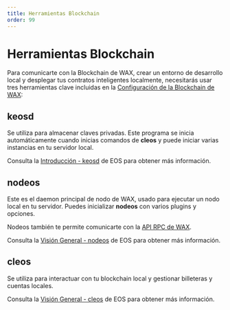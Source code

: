 ```yaml
---
title: Herramientas Blockchain
order: 99
---
```


# Herramientas Blockchain

Para comunicarte con la Blockchain de WAX, crear un entorno de desarrollo local y desplegar tus contratos inteligentes localmente, necesitarás usar tres herramientas clave incluidas en la [Configuración de la Blockchain de WAX](//build/dapp-development/wax-blockchain-setup/):

## keosd

Se utiliza para almacenar claves privadas. Este programa se inicia automáticamente cuando inicias comandos de **cleos** y puede iniciar varias instancias en tu servidor local.

Consulta la <a href="https://docs.eosnetwork.com/leap/latest/keosd/" target="_blank">Introducción - keosd</a> de EOS para obtener más información.

## nodeos 

Este es el daemon principal de nodo de WAX, usado para ejecutar un nodo local en tu servidor. Puedes inicializar **nodeos** con varios plugins y opciones.

Nodeos también te permite comunicarte con la [API RPC de WAX](/learn/api-reference/rpc_api).

Consulta la <a href="https://docs.eosnetwork.com/leap/latest/nodeos/" target="_blank">Visión General - nodeos</a> de EOS para obtener más información.

## cleos

Se utiliza para interactuar con tu blockchain local y gestionar billeteras y cuentas locales.

Consulta la <a href="https://docs.eosnetwork.com/leap/latest/cleos/" target="_blank">Visión General - cleos</a> de EOS para obtener más información.
